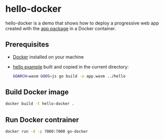# hello-docker

hello-docker is a demo that shows how to deploy a progressive web app created with the [app package](https://github.com/maxence-charriere/app) in a Docker container.

## Prerequisites

- [Docker](https://www.docker.com) installed on your machine
- [hello example](https://github.com/maxence-charriere/app/tree/master/demo/hello) built and copied in the current directory:

  ```sh
  GOARCH=wasm GOOS=js go build -o app.wasm ../hello
  ```

## Build Docker image

```sh
docker build -t hello-docker .
```

## Run Docker contrainer

```sh
docker run -d -p 7000:7000 go-docker
```
